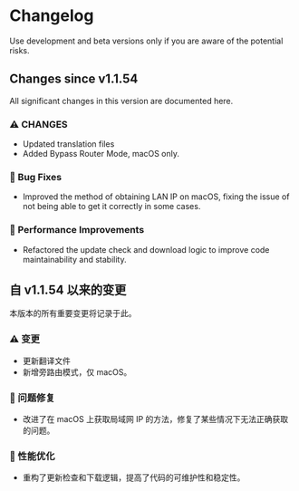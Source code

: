 # Changelog
Use development and beta versions only if you are aware of the potential risks.

## Changes since v1.1.54
All significant changes in this version are documented here.

### ⚠ CHANGES
- Updated translation files
- Added Bypass Router Mode, macOS only.

### 🐛 Bug Fixes
- Improved the method of obtaining LAN IP on macOS, fixing the issue of not being able to get it correctly in some cases.

### 🔨 Performance Improvements
- Refactored the update check and download logic to improve code maintainability and stability.

## 自 v1.1.54 以来的变更
本版本的所有重要变更将记录于此。

### ⚠ 变更
- 更新翻译文件
- 新增旁路由模式，仅 macOS。

### 🐛 问题修复
- 改进了在 macOS 上获取局域网 IP 的方法，修复了某些情况下无法正确获取的问题。

### 🔨 性能优化
- 重构了更新检查和下载逻辑，提高了代码的可维护性和稳定性。